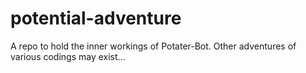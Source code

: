 # potential-adventure
A repo to hold the inner workings of Potater-Bot. Other adventures of various codings may exist...
